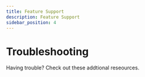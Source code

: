```yaml
---
title: Feature Support
description: Feature Support
sidebar_position: 4
---
```


# Troubleshooting

Having trouble? Check out these addtional reseources.
